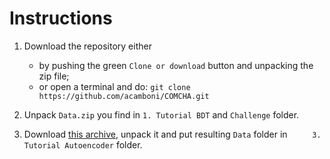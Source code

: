 # Instructions

1. Download the repository either
    - by pushing the green ``Clone or download`` button and unpacking the zip file;
    - or open a terminal and do: ``git clone https://github.com/acamboni/COMCHA.git``

2. Unpack ``Data.zip`` you find in ``1. Tutorial BDT`` and ``Challenge`` folder.
3. Download [this archive](https://drive.google.com/uc?id=1q49282ENDj0YECpxDfjMJzOZieLfCHh6&export=download), unpack it and put resulting ``Data`` folder in `` 	3. Tutorial Autoencoder`` folder.
